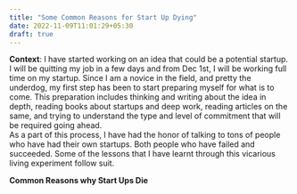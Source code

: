 ```yaml
---
title: "Some Common Reasons for Start Up Dying"
date: 2022-11-09T11:01:29+05:30
draft: true
---
```

**Context**: I have started working on an idea that could be a potential startup. I will be 
quitting my job in a few days and from Dec 1st, I will be working full time on my startup. Since 
I am a novice in the field, and pretty the underdog, my first step has been to start 
preparing myself for what is to come. This preparation includes thinking and writing about the 
idea in depth, reading books about startups and deep work, reading articles on the same, and 
trying to understand the type and level of commitment that will be required going ahead.  
As a part of this process, I have had the honor of talking to tons of people who have had 
their own startups. Both people who have failed and succeeded. Some of the lessons that I have
learnt through this vicarious living experiment follow suit.

**Common Reasons why Start Ups Die**


